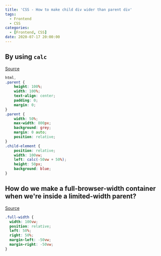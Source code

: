 ```yaml
---
title: 'CSS - How to make child div wider than parent div'
tags:
  - Frontend
  - CSS
categories:
  - [Frontend, CSS]
date: 2020-07-17 20:00:00
---
```

## By using `calc`
[Source](https://stackoverflow.com/a/24895631)
```css
html,
.parent {
    height: 100%;
    width: 100%;
    text-align: center;
    padding: 0;
    margin: 0;
}
.parent {
    width: 50%;
    max-width: 800px;
    background: grey;
    margin: 0 auto;
    position: relative;
}
.child-element {
    position: relative;
    width: 100vw;
    left: calc(-50vw + 50%);
    height: 50px;
    background: blue;
}
```

## How do we make a full-browser-width container when we're inside a limited-width parent?
[Source](https://css-tricks.com/full-width-containers-limited-width-parents/)
```css
.full-width {
  width: 100vw;
  position: relative;
  left: 50%;
  right: 50%;
  margin-left: -50vw;
  margin-right: -50vw;
}
```